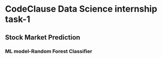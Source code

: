 # CodeClause Data Science internship task-1
## Stock Market Prediction
### ML model-Random Forest Classifier
